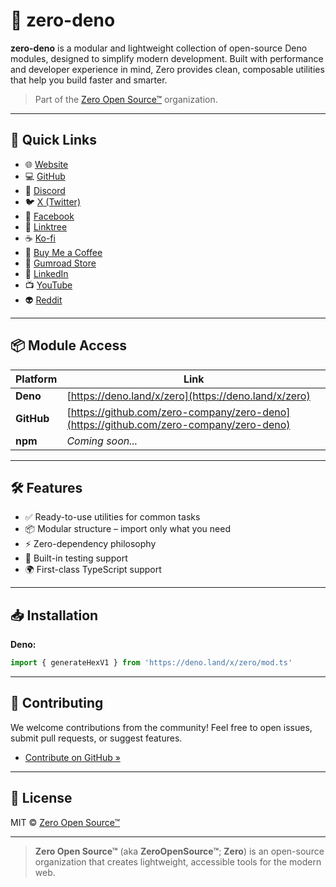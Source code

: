 # 🧱 zero-deno

**zero-deno** is a modular and lightweight collection of open-source Deno modules, designed to simplify modern development. Built with performance and developer experience in mind, Zero provides clean, composable utilities that help you build faster and smarter.

> Part of the [Zero Open Source™](https://zeroopensource.org) organization.

---

## 🚀 Quick Links

- 🌐 [Website](https://zeroopensource.org)  
- 💻 [GitHub](https://github.com/ZeroOpenSource)  
- 💬 [Discord](https://discord.gg/2a5HcmxvgC)  
- 🐦 [X (Twitter)](https://x.com/ZeroOpenSource)  
- 📘 [Facebook](https://www.facebook.com/ZeroOpenSource)  
- 🔗 [Linktree](https://linktr.ee/zeroopensource)  
- ☕ [Ko-fi](https://ko-fi.com/zeroopensource)  
- 🔌 [Buy Me a Coffee](https://buymeacoffee.com/zeroopensource)  
- 🛒 [Gumroad Store](https://zero.gumroad.com/)  
- 👥 [LinkedIn](https://www.linkedin.com/company/zeroopensource)  
- 📺 [YouTube](https://www.youtube.com/@ZeroOpenSource)  
- 👽 [Reddit](https://www.reddit.com/r/ZeroOpenSource)

---

## 📦 Module Access

| Platform   | Link                                                                                   |
| ---------- | -------------------------------------------------------------------------------------- |
| **Deno**   | [https://deno.land/x/zero](https://deno.land/x/zero)                                   |
| **GitHub** | [https://github.com/zero-company/zero-deno](https://github.com/zero-company/zero-deno) |
| **npm**    | _Coming soon..._                                                                       |

---

## 🛠️ Features

- ✅ Ready-to-use utilities for common tasks
- 📦 Modular structure – import only what you need
- ⚡️ Zero-dependency philosophy
- 🧪 Built-in testing support
- 🌍 First-class TypeScript support

---

## 📥 Installation

**Deno:**

```ts
import { generateHexV1 } from 'https://deno.land/x/zero/mod.ts'
```

---

## 🤝 Contributing

We welcome contributions from the community! Feel free to open issues, submit pull requests, or suggest features.

- [Contribute on GitHub »](https://github.com/zero-company/zero-deno)

---

## 📝 License

MIT © [Zero Open Source™](https://zeroopensource.org)

---

> **Zero Open Source™** (aka **ZeroOpenSource™**; **Zero**) is an open-source organization that creates lightweight, accessible tools for the modern web.
